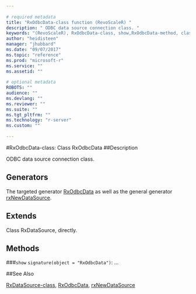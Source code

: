 ```yaml
--- 
 
# required metadata 
title: "RxOdbcData-class function (RevoScaleR) " 
description: " ODBC data source connection class. " 
keywords: "(RevoScaleR), RxOdbcData-class, show,RxOdbcData-method, classes" 
author: "heidisteen" 
manager: "jhubbard" 
ms.date: "09/07/2017" 
ms.topic: "reference" 
ms.prod: "microsoft-r" 
ms.service: "" 
ms.assetid: "" 
 
# optional metadata 
ROBOTS: "" 
audience: "" 
ms.devlang: "" 
ms.reviewer: "" 
ms.suite: "" 
ms.tgt_pltfrm: "" 
ms.technology: "r-server" 
ms.custom: "" 
 
--- 
```

 
 
 
 
 #RxOdbcData-class: Class RxOdbcData 
 ##Description
 
ODBC data source connection class.
 
 
 ## Generators 

 
The targeted generator [RxOdbcData](RxOdbcData.md) as well as the general generator
[rxNewDataSource](rxNew.md).
 
 ## Extends 

 
Class RxDataSource, directly.
 
 ## Methods 

 


###`show`
`signature(object = "RxOdbcData")`: ...



 

 
 
 
 ##See Also
 
[RxDataSource-class](RxDataSource-class.md),
[RxOdbcData](RxOdbcData.md),
[rxNewDataSource](rxNew.md)
   
 
